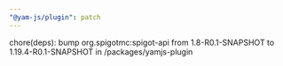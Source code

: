 ```yaml
---
"@yam-js/plugin": patch
---
```


chore(deps): bump org.spigotmc:spigot-api from 1.8-R0.1-SNAPSHOT to 1.19.4-R0.1-SNAPSHOT in /packages/yamjs-plugin
